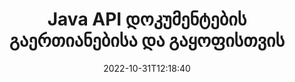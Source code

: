 ---
############################# Static ############################
layout: "product"
date: 2022-10-31T12:18:40
draft: false

product: "Merger"
product_tag: "merger"
platform: "Java"
platform_tag: "java"

############################# Head ############################
head_title: "Java Document Merging API | შერწყმა და წაშლა Word Excel PDF XPS EPUB"
head_description: "ჯავის API-ს გაერთიანების დოკუმენტები. PDF, Microsoft Word, Excel, პრეზენტაციების, Visio, XPS და EPUB ფორმატების გვერდების შერწყმა, გაყოფა, გაცვლა, გადაკვეთა და წაშლა."

############################# Header ############################
title: "Java API დოკუმენტების გაერთიანებისა და გაყოფისთვის"
description: "შექმენით მაღალი ხარისხის აპლიკაციები, რომლებსაც შეუძლიათ გვერდების, სლაიდების და დიაგრამების გაერთიანება, ამოღება, შერწყმა, ამოჭრა ან წაშლა."
button:
    enable: true

############################# SubMenu ############################
submenu:
    enable: true
    
    left:
        img_alt: "GroupDocs.Merger for Java"
        image: "https://www.groupdocs.cloud/templates/groupdocs/images/product-logos/groupdocs-merger-java.png"
        product: "GroupDocs.Merger"
        platform: "Java"

    middle:
        button:
            # button loop
            - link: "#overview"
              text: "მიმოხილვა"

            # button loop
            - link: "#features"
              text: "მახასიათებლები"

            # button loop
            - link: "#support"
              text: "მხარდაჭერა"

            # button loop
            - link: "https://products.groupdocs.app/merger"
              text: "ცოცხალი დემო"

            # button loop
            - link: "https://purchase.groupdocs.com/pricing/merger/java"
              text: "ფასი"

    right:
        link_download: "https://downloads.groupdocs.com/merger"
        link_learn: "https://docs.groupdocs.com/merger/java/"
        link_buy: "https://purchase.groupdocs.com"

############################# Overview ############################
overview:
    enable: true
    content: |
      GroupDocs.Merger for Java საშუალებას გაძლევთ სწრაფად განავითაროთ საუკეთესო ბიზნეს აპლიკაციები Java-ში. მცირე კოდირებით თქვენს Java აპლიკაციებს შეუძლიათ შერწყმა, დაკოპირება, შერწყმა, ამოჭრა და წაშლა ერთი გვერდის ან გვერდების, სლაიდების და დიაგრამების ჯგუფის სახით. გაერთიანების ოპერაციები ასევე შეიძლება შესრულდეს ცნობილი და უცნობი ფორმატის უსაფრთხო ფაილებზე პაროლის დაცვის გამოყენებით ან წაშლით.  

      
    tabs:
      enable: true
      
      ## TAB ONE ##
      tab_one:
        description: |
          ქვემოთ მოცემულია GroupDocs.Merger-ის მიმოხილვა Java-სთვის:
      
        left:
          enable: true
          icon: "fab fa-html5"
          title: "დოკუმენტური ოპერაციები"
          content: |
            * გვერდის რიგის შეცვლა
            * გვერდების წაშლა ან წაშლა
            * დოკუმენტის გაყოფა ან გატეხვა
            * შეცვალეთ ან შეაერთეთ ნებისმიერი ორი გვერდი
            * ერთი ან რამდენიმე გვერდის მორთვა
            * შეუერთდით მრავალ დოკუმენტს
        
        right:
          enable: true
          icon: "fab fa-html5"
          title: "უსაფრთხოების ოპერაციები"
          content: |
            * დოკუმენტის უსაფრთხოების დაყენება
            * შეამოწმეთ დოკუმენტის უსაფრთხოების სტატუსი
            * დააყენეთ დოკუმენტის პაროლი
            * დოკუმენტის პაროლის განახლება
            * დოკუმენტის პაროლის წაშლა
      
      ## TAB TWO ##
      tab_two:
        description: |
          GroupDocs.Merger for Java მხარს უჭერს შემდეგი [დოკუმენტის ფაილის ფორმატების](https://docs.groupdocs.com/merger/java/supported-document-formats/):

        left:
          enable: true
          table:
            # table loop
            - title: "Microsoft Office"
              content: |
                * **Word:** DOC, DOCX, DOCM, DOT, DOTX, DOTM, RTF, TXT
                * **Excel:** XLS, XLSX, XLSM, XLSB, XLTM, XLT, XLTM, XLTX, XLAM, SXC, SpreadsheetML
                * ** PowerPoint:** PPT, PPTX, PPS, PPSX, PPSM, POT, POTM, POTX, PPTM
                * ** OneNote: ** ONE

        right:
          enable: true
          table:
            # table loop
            - title: "OpenDocument და სხვა ფორმატები"
              content: |
                * ** ღია დოკუმენტის ფორმატები **: ODT, OTT, ODP, OTP, ODS
                * ** ფიქსირებული განლაგება **: PDF, XPS
                * ** სურათები **: BMP, PNG, TIFF
                * **ვებ**: HTML, MHT, MHTML
                * **ტექსტი**: TXT, CSV, TSV
                * ** LaTex **: TEX
                * ** ელექტრონული წიგნი **: EPUB

      ## TAB THREE ##
      tab_three:
        description: |
          GroupDocs.Merger for Java მხარს უჭერს შემდეგ ოპერაციულ სისტემებს, ჩარჩოებსა და პაკეტის მენეჯერებს:
        
        left:
          enable: true
          table:
            # table loop
            - icon: "fab fa-windows"
              title: "Ოპერატიული სისტემა"
              content: |
                * Microsoft Windows Desktop
                * Microsoft Windows სერვერი
                * Linux
                * MacOS

            # table loop
            - icon: "fas fa-code"
              title: "მხარდაჭერილი ჩარჩოები"
              content: |
                * Java 7 (1.7)
                * Java 8 (1.8)
                * ჯავა 10
                * Java 11 და ზემოთ

        right:
          enable: true
          table:
            # table loop
            - icon: "fas fa-box"
              title: "აშენების ავტომატიზაციის ინსტრუმენტი"
              content: |
                * მეივენი

            # table loop
            - icon: "fas fa-tools"
              title: "განვითარების გარემო"
              content: |
                * NetBeans
                * IntelliJ IDEA
                * დაბნელება
                
                

############################# Features ############################
features:
    enable: true
    title: "GroupDocs.Merger ჯავის ფუნქციებისთვის"

    feature:
      # feature loop
      - icon: "fas fa-copy"
        content: "შეაერთეთ სხვადასხვა გვერდები, სლაიდები და დიაგრამები ერთ ფაილში"
       
      # feature loop
      - icon: "fas fa-eye"
        content: "დააკოპირეთ და დაყავით უზარმაზარი დოკუმენტები მრავალ პატარა ფაილად"

      # feature loop
      - icon: "fas fa-bolt"
        content: "გვერდების, სლაიდების ან დიაგრამების შერწყმა და რეორგანიზაცია"
      
      # feature loop
      - icon: "fas fa-file-powerpoint"
        content: "გაცვალეთ და შეცვალეთ ორი გვერდი, სლაიდი ან დიაგრამა ერთმანეთთან დოკუმენტში"

      # feature loop
      - icon: "fas fa-code"
        content: "დოკუმენტის ამოჭრა და ამოჭრა კონკრეტული გვერდების, სლაიდების ან დიაგრამების ამოღებით"

      # feature loop
      - icon: "fas fa-cloud"
        content: "წაშალეთ ერთი ან გვერდების, სლაიდების ან დიაგრამების კოლექცია"

      # feature loop
      - icon: "fas fa-remove-format"
        content: "შეაერთეთ და შეაერთეთ დიდი რაოდენობით დოკუმენტები ჯგუფურად"

      # feature loop
      - icon: "fas fa-comment-slash"
        content: "პროგრამულად შეამოწმეთ ჯავაში, არის თუ არა დოკუმენტი დაცული პაროლით"

      # feature loop
      - icon: "fas fa-location-arrow"
        content: "დააყენეთ, გადატვირთეთ და წაშალეთ ცნობილი და უცნობი დოკუმენტის ფორმატების პაროლი"

      # feature loop
      - icon: "fas fa-border-all"
        content: "გაყავით ერთი ტექსტური ფაილი მრავალჯერადი სტრიქონული რიცხვებით"

      # feature loop
      - icon: "fas fa-wrench"
        content: "მიიღეთ დოკუმენტის გვერდების გამოსახულება"

      # feature loop
      - icon: "fas fa-columns"
        content: "სხვადასხვა ფორმატის მრავალი დოკუმენტის შერწყმა ერთ PDF ფაილში"

      # feature loop
      - icon: "fas fa-file-word"
        content: "ჩადეთ OLE ობიექტები PDF, Word, Excel, PowerPoint და ღია დოკუმენტის ფორმატებში"

      # feature loop
      - icon: "fas fa-envelope"
        content: "პროგრამულად მიამაგრეთ ფაილები PDF დოკუმენტს"

      # feature loop
      - icon: "fas fa-print"
        content: "დაამატეთ დოკუმენტი დიაგრამაში OLE ობიექტების მეშვეობით"

      # feature loop
      - icon: "fas fa-file-archive"
        content: "შეაერთეთ სხვადასხვა ტიპის დოკუმენტები (DOC, XLS, PPT და ა.შ.) ერთ PDF ფაილში"

      # feature loop
      - icon: "fas fa-lock"
        content: "მარტივად შემოიტანეთ OLE ობიექტები Microsoft Word-ში, Excel-ში, პრეზენტაციასა და OpenDocument ფაილის ტიპებში"

      # feature loop
      - icon: "fas fa-file-code"
        content: "დაამატეთ სხვა დოკუმენტები დიაგრამის გვერდზე OLE ობიექტების მეშვეობით"

    more_feature:
      # more_feature_loop
      - title: "წაშალეთ სასურველი გვერდები დოკუმენტებიდან"
        content: |
          GroupDocs.Merger for Java API გაძლევთ საშუალებას აირჩიოთ და წაშალოთ არასასურველი გვერდები თქვენი დოკუმენტიდან.
      
      # more_feature_loop
      - title: "შეამოწმეთ უცნობი დოკუმენტის ფორმატის პაროლი"
        content: "მაშინაც კი, თუ კონკრეტული დოკუმენტის ფორმატი უცნობია, GroupDocs.Merger for Java გაძლევთ საშუალებას შეამოწმოთ და მიიღოთ დოკუმენტის პაროლი, თუ ეს შესაძლებელია."

      # more_feature_loop
      - title: "შეუერთდით ცნობილი ფორმატის პაროლით დაცულ დოკუმენტებს"
        content: "GroupDocs.Merger for Java API საშუალებას გაძლევთ მიიღოთ ცნობილი და უცნობი ფორმატების დოკუმენტების სია."

############################# Support ############################
support:
    enable: true

############################# Solutions ############################
solutions:
    enable: true
    title: "GroupDocs.Merger გთავაზობთ დოკუმენტების გაერთიანების API-ებს განვითარების სხვა პოპულარულ გარემოში"

    solution:
        # solution loop
        - img_alt: "GroupDocs.Merger .NET-ისთვის"
          image: "https://www.groupdocs.cloud/templates/groupdocs/images/product-logos/groupdocs-merger-net.png"
          product: "GroupDocs.Merger"
          platform: ".NET"
          link: "/merger/net/"

############################# Back to top ###############################
back_to_top:
  enable: true
---